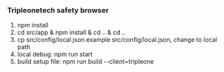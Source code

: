### Tripleonetech safety browser

1. npm install
2. cd src/app & npm install & cd .. & cd ..
3. cp src/config/local.json.example src/config/local.json, change to local path
4. local debug: npm run start
5. build setup file: npm run build --client=tripleone
